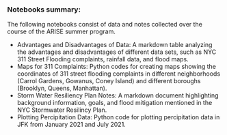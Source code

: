 ### Notebooks summary:

The following notebooks consist of data and notes collected over the course of the ARISE summer program.

- Advantages and Disadvantages of Data: A markdown table analyzing the advantages and disadvantages of different data sets, such as NYC 311 Street Flooding complaints, rainfall data, and flood maps.
- Maps for 311 Complaints: Python codes for creating maps showing the coordinates of 311 street flooding complaints in different neighborhoods (Carrol Gardens, Gowanus, Coney Island) and different boroughs (Brooklyn, Queens, Manhattan).
- Storm Water Resiliency Plan Notes: A markdown document highlighting background information, goals, and flood mitigation mentioned in the NYC Stormwater Resilincy Plan.
- Plotting Percipitation Data: Python code for plotting percipitation data in JFK from January 2021 and July 2021. 